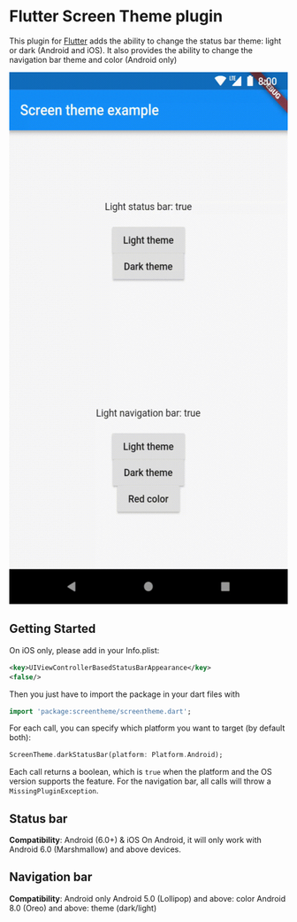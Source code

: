 # Flutter Screen Theme plugin

This plugin for [Flutter](https://flutter.io) adds the ability to change the status bar theme: light or dark (Android and iOS).
It also provides the ability to change the navigation bar theme and color (Android only)

<p align="center">
  <img src="https://raw.githubusercontent.com/g123k/flutter-screen-theme-plugin/master/assets/demo.gif" alt="Demo App" style="margin:auto" width="540" height="960">
</p>


## Getting Started

On iOS only, please add in your Info.plist:
```xml
<key>UIViewControllerBasedStatusBarAppearance</key>
<false/>
```

Then you just have to import the package in your dart files with
```dart
import 'package:screentheme/screentheme.dart';
```

For each call, you can specify which platform you want to target (by default both):
```dart
ScreenTheme.darkStatusBar(platform: Platform.Android);
```

Each call returns a boolean, which is `true` when the platform and the OS version supports the feature.
For the navigation bar, all calls will throw a `MissingPluginException`.

## Status bar

**Compatibility**: Android (6.0+) & iOS
On Android, it will only work with Android 6.0 (Marshmallow) and above devices.


## Navigation bar

**Compatibility**: Android only
Android 5.0 (Lollipop) and above: color
Android 8.0 (Oreo) and above: theme (dark/light)